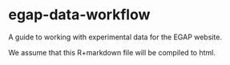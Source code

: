 # egap-data-workflow
A guide to working with experimental data for the EGAP website.

We assume that this R+markdown file will be compiled to html.
